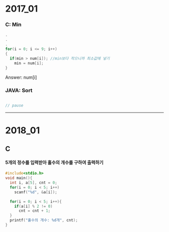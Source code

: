 # 2017_01
### C: Min
```.c
.
.
.
for(i = 0; i <= 9; i++)
{
  if(min > num[i]); //min보다 작으니까 최소값에 넣기
    min = num[i];
}

```
Answer: num[i]

### JAVA: Sort
```.java

// pause

```

----
# 2018_01
## C
#### 5개의 정수를 입력받아 홀수의 개수를 구하여 출력하기
```.c
#include<stdio.h>
void main(){
  int i, a[5], cnt = 0;
  for(i = 0; i < 5; i++)
    scanf("%d", &a[i]);
    
  for(i = 0; i < 5; i++){
    if(a[i] % 2 != 0)
      cnt = cnt + 1;
  }
  printf("홀수의 개수: %d개", cnt);
}
```
